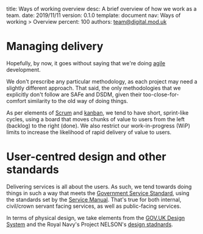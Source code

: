 title:      Ways of working overview
desc:       A brief overview of how we work as a team.
date:       2019/11/11
version:    0.1.0
template:   document
nav:        Ways of working > Overview
percent:    100
authors:    team@digital.mod.uk

# Managing delivery

Hopefully, by now, it goes without saying that we're doing [agile](https://agilemanifesto.org/) development. 

We don't prescribe any particular methodology, as each project may need a slightly different approach. That said, the only methodologies that we explicitly don't follow are SAFe and DSDM, given their too-close-for-comfort similarity to the old way of doing things. 

As per elements of [Scrum](https://www.scrum.org/resources/what-is-scrum) and [kanban](https://en.wikipedia.org/wiki/Kanban_(development)), we tend to have short, sprint-like cycles, using a board that moves chunks of value to users from the left (backlog) to the right (done). We also restrict our work-in-progress (WiP) limits to increase the likelihood of rapid delivery of value to users. 

# User-centred design and other standards

Delivering services is all about the users. As such, we tend towards doing things in such a way that meets the [Government Service Standard](https://www.gov.uk/service-manual/service-standard), using the standards set by the [Service Manual](https://www.gov.uk/service-manual). That's true for both internal, civil/crown servant facing services, as well as public-facing services.  

In terms of physical design, we take elements from the [GOV.UK Design System](https://design-system.service.gov.uk/) and the Royal Navy's Project NELSON's [design stadnards](https://docs.royalnavy.io/get-started).
